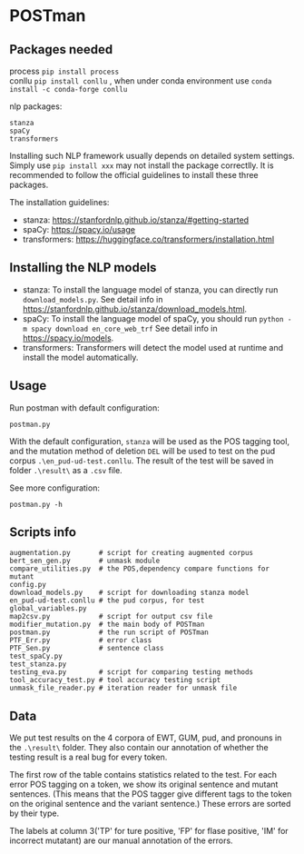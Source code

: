 # POSTman

## Packages needed
process `pip install process`\
conllu `pip install conllu` , when under conda environment use `conda install -c conda-forge conllu`

nlp packages:
```
stanza
spaCy
transformers
```
Installing such NLP framework usually depends on detailed system settings. Simply use `pip install xxx` may not install the package correctlly. It is recommended to follow the official guidelines to install these three packages.

The installation guidelines:
- stanza: https://stanfordnlp.github.io/stanza/#getting-started
- spaCy: https://spacy.io/usage
- transformers: https://huggingface.co/transformers/installation.html

## Installing the NLP models
- stanza: To install the language model of stanza, you can directly run `download_models.py`. See detail info in https://stanfordnlp.github.io/stanza/download_models.html.
- spaCy: To install the language model of spaCy, you should run `python -m spacy download en_core_web_trf` See detail info in https://spacy.io/models.
- transformers: Transformers will detect the model used at runtime and install the model automatically.

## Usage
Run postman with default configuration:
```
postman.py
```
With the default configuration, `stanza` will be used as the POS tagging tool, and the mutation method of deletion `DEL` will be used to test on the pud corpus `.\en_pud-ud-test.conllu`. The result of the test will be saved in folder `.\result\` as a `.csv` file.

See more configuration:
```
postman.py -h
```

## Scripts info
```
augmentation.py       # script for creating augmented corpus
bert_sen_gen.py       # unmask module
compare_utilities.py  # the POS,dependency compare functions for mutant
config.py
download_models.py    # script for downloading stanza model
en_pud-ud-test.conllu # the pud corpus, for test
global_variables.py
map2csv.py            # script for output csv file
modifier_mutation.py  # the main body of POSTman
postman.py            # the run script of POSTman
PTF_Err.py            # error class
PTF_Sen.py            # sentence class
test_spaCy.py
test_stanza.py
testing_eva.py        # script for comparing testing methods
tool_accuracy_test.py # tool accuracy testing script
unmask_file_reader.py # iteration reader for unmask file
```
## Data
We put test results on the 4 corpora of EWT, GUM, pud, and pronouns in the `.\result\` folder. They also contain our annotation of whether the testing result is a real bug for every token.

The first row of the table contains statistics related to the test. For each error POS tagging on a token, we show its original sentence and mutant sentences. (This means that the POS tagger give different tags to the token on the original sentence and the variant sentence.) These errors are sorted by their type.

The labels at column 3('TP' for ture positive, 'FP' for flase positive, 'IM' for incorrect mutatant) are our manual annotation of the errors.